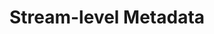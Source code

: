 ---
# -------------------------- #
#        CONTENT TYPE        #
# -------------------------- #

content-type: "api-sub-structure"
key: "stream-level-metadata-object"

# -------------------------- #
#        OBJECT INFO         #
# -------------------------- #

title: "Stream-level Metadata"
description: |
  {% include misc/data-files.html %}
  {{ api.data-structures.metadata.stream-level.description | flatify }}


# -------------------------- #
#      OBJECT ATTRIBUTES     #
# -------------------------- #

object-attributes:
  - name: "database-name"
    type: "string"
    description: "**For database sources only**. The name of the database containing the stream."
    modifiable: false
    applies-to: "mysql, oracle, postgres"
    value: |
      <DATABASE_NAME>

  - name: "forced-replication-method"
    type: "string"
    description: |
      Indicates which Replication Method is required for the stream. Possible values are:

      - `FULL_TABLE` - The stream is using [Full Table Replication]({{ link.replication.full-table | prepend: site.baseurl }})
      - `INCREMENTAL` - The stream is using [Key-based Incremental Replication]({{ link.replication.key-based-incremental | prepend: site.baseurl }})
      - `LOG_BASED` - The stream is using [Log-based Incremental Replication]({{ link.replication.log-based-incremental | prepend: site.baseurl }}).
    modifiable: false
    applies-to: "xero, salesforce, shopify, zendesk, hubspot, uservoice"
    value: |
      INCREMENTAL

  - name: "is-view"
    type: "boolean"
    description: "**For database sources only.** Indicates if the stream is a database view."
    modifiable: false
    applies-to: ""
    value: |
      false

  - name: "replication-key"
    type: "string"
    description: "Indicates the field being used as the stream's [Replication Key]({{ link.replication.rep-keys | prepend: site.baseurl }})."
    modifiable: true
    applies-to: "mysql, oracle, salesforce, db2, postgres"
    value: |
      updated_at

  - name: "replication-method"
    type: "string"
    description: |
      The Replication Method the stream uses to replicate data. Accepted values are:

      - `FULL_TABLE` - The stream is using [Full Table Replication]({{ link.replication.full-table | prepend: site.baseurl }})
      - `INCREMENTAL` - The stream is using [Key-based Incremental Replication]({{ link.replication.key-based-incremental | prepend: site.baseurl }})
      - `LOG_BASED` - The stream is using [Log-based Incremental Replication]({{ link.replication.log-based-incremental | prepend: site.baseurl }}). **Note**: This method is only available for certain database sources, and requires additional setup to use.
    modifiable: true
    applies-to: "xero, shopify, salesforce, zendesk, hubspot"
    value: |
      INCREMENTAL

  - name: "row-count"
    type: "integer"
    description: "**For database sources only.** The number of rows (records) in the stream."
    modifiable: false
    applies-to: "oracle, mysql"
    value: |
      55

  - name: "schema-name"
    type: "string"
    description: "**For database sources only.** The name of the schema containing the stream."
    modifiable: false
    applies-to: "oracle, postgres"
    value: |
      <SCHEMA_NAME>

  - name: "selected"
    type: "boolean"
    description: |
      Indicates whether a stream should be set to replicate. Accepted values are:

      - `true` - The stream is selected and data for selected fields will be replicated
      - `false` - The stream is not selected and no data will be replicated
    modifiable: true
    applies-to: "all"
    value: |
      true

  - name: "table-key-properties"
    type: "array"
    description: |
      An array of strings listing the fields that make up the key properties of the table. These are the table's defined Primary Keys.
    modifiable: false
    applies-to: "all"
    value: |
      id, created_at

  - name: "valid-replication-keys"
    type: "array"
    description: |
      An array of strings indicating the fields valid for use as [Replication Keys]({{ link.replication.rep-keys | prepend: site.baseurl }}) in [Key-based Incremental Replication]({{ link.replication.key-based-incremental | prepend: site.baseurl }}) (`replication-method: INCREMENTAL`).

      **Note**: For SaaS sources, the fields listed in this array are pre-defined by Stitch and will be used as the Replication Keys for the stream. They cannot be modified.
    modifiable: false
    applies-to: "bronto, hubspot, harvest-forecast, db2, shopify, salesforce, xero"
    value: |
      updated_at

  - name: "view-key-properties"
    type: "array"
    description: "**For database sources only.** An array of strings listing the fields that make up the key properties of the view."
    modifiable: false 
    applies-to: "oracle, postgres, mysql, db2"
    value: |
      <TODO>

examples:
  - type: "Database source (non-view)"
    code: |
      {
        "metadata": {
          "database-name": "demni2mf59dt10",
          "selected": true,
          "is-view": false,
          "replication-method": "FULL_TABLE",
          "row-count": 13,
          "schema-name": "public",
          "table-key-properties": [
            "id"
          ]
        }
      }

  - type: "Database source (view)"
    code: |
      {
        "metadata": {
          "database-name": "demni2mf59dt10",
          "selected": true,
          "replication-method":"INCREMENTAL",
          "replication-key":"updated_at",
          "is-view": true,
          "row-count": 156,
          "schema-name": "heroku",
          "view-key-properties": [
            "customer_id"
          ]
        }
      }

  - type: "SaaS source"
    code: |
      {
        "metadata": {
          "forced-replication-method": "INCREMENTAL",
          "selected": true,
          "table-key-properties": [
            "id"
          ],
          "valid-replication-keys": [
            "updated_at"
          ]
        }
      }
---